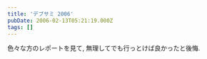 ```yaml
---
title: 'デブサミ 2006'
pubDate: 2006-02-13T05:21:19.000Z
tags: []
---
```


色々な方のレポートを見て, 無理してでも行っとけば良かったと後悔.
